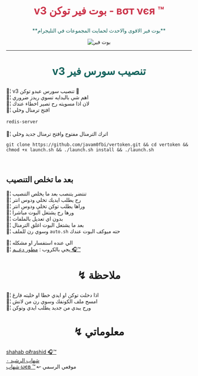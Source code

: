 ﻿# <p align="center" style="color:#cb3349" > v3 بوت فير توكن - вσт νєя ™

 <p align="center" style="color: #14635c;" > **بوت فير الاقوى والاحدث لحمايت المجموعات في التليجرام**

<p align="center"><img src="فير.png" alt="بوت فير" title="بوت فير">

***

# <p align="center" style="color: #14635c;" > v3 تنصيب سورس فير 
💢¦ v3 تنصيب سورس عبدو توكن  💯
<br>💢¦ اهم شي بالبدايه تسوي ريدز ضروري
<br>💢¦ لان اذا مسويته رح تصير اخطاء عندك
<br>💢¦ افتح ترمنال وخلي
<br><br>     `redis-server`<br>
<br>💢¦ اترك الترمنال مفتوح وافتح ترمنال جديد وخلي
<br>

`git clone https://github.com/javam0fbi/vertoken.git && cd vertoken && chmod +x launch.sh && ./launch.sh install && ./launch.sh`



<br>

## بعد ما تخلص التنصيب 


💢¦ تنتضر يتنصب بعد ما يخلص التنصيب
<br>💢¦ رح يطلب ايديك تخلي ودوس انتر
<br>💢¦ وراها يطلب توكن تخلي ودوس انتر
<br>💢¦ ورها رح يشتغل البوت مباشرا
<br>💢¦ بدون اي تعديل بالملفات
<br>💢¦ بعد ما يشتغل البوت اغلق الترمنال
<br>💢¦ وسوي رن للملف `auto.sh` حته ميوكف البوت عندك

💢¦ الي عنده استفسار او مشكله <br>
💢¦  يجي بالكروب : [مطور دعــم 🎧™](https://telegram.me/shahab0fbi)<br>

# <p align="center"> ↯ ملاحظة 

💢¦ اذا دخلت توكن او ايدي خطا او خليته فارغ
<br>
💢¦ امسح ملف الكونفك وسوي رن من لانش
<br>
💢¦ ورح يبدي من جديد يطلب ايدي وتوكن

# <p align="center"> ↯ معلوماتي 

  [shahab αℓrashid 🎧™](https://telegram.me/alsaray) <br>
  [شهاب الرشيد ٠](https://telegram.me/blcon) <br>
  [شهاب ωєв ™](https://.blogspot.com) ↜ موقعي الرسمي 
